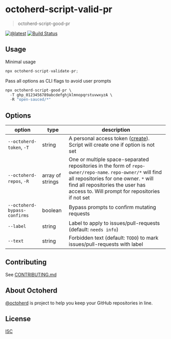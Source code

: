 # octoherd-script-valid-pr

> octoherd-script-good-pr

[![@latest](https://img.shields.io/npm/v/octoherd-script-validate-pr.svg)](https://www.npmjs.com/package/octoherd-script-validate-pr)
[![Build Status](https://github.com/bdougie/octoherd-script-valid-pr/workflows/Test/badge.svg)](https://github.com/bdougie/octoherd-script-valid-pr/actions?query=workflow%3ATest+branch%3Amain)

## Usage

Minimal usage

```js
npx octoherd-script-validate-pr;
```

Pass all options as CLI flags to avoid user prompts

```js
npx octoherd-script-good-pr \
  -T ghp_0123456789abcdefghjklmnopqrstuvwxyzA \
  -R "open-sauced/*"
```

## Options

| option                       | type             | description                                                                                                                                                                                                                                 |
| ---------------------------- | ---------------- | ------------------------------------------------------------------------------------------------------------------------------------------------------------------------------------------------------------------------------------------- |
| `--octoherd-token`, `-T`     | string           | A personal access token ([create](https://github.com/settings/tokens/new?scopes=repo)). Script will create one if option is not set                                                                                                         |
| `--octoherd-repos`, `-R`     | array of strings | One or multiple space-separated repositories in the form of `repo-owner/repo-name`. `repo-owner/*` will find all repositories for one owner. `*` will find all repositories the user has access to. Will prompt for repositories if not set |
| `--octoherd-bypass-confirms` | boolean          | Bypass prompts to confirm mutating requests                                                                                                                                                                                                 |
| `--label`                    | string           | Label to apply to issues/pull-requests (default: `needs info`)                                                                                                                                                                              |
| `--text`                     | string           | Forbidden text (default: `TODO`) to mark issues/pull-requests with label                                                                                                                                                                    |


## Contributing

See [CONTRIBUTING.md](CONTRIBUTING.md)

## About Octoherd

[@octoherd](https://github.com/octoherd/) is project to help you keep your GitHub repositories in line.

## License

[ISC](LICENSE.md)

